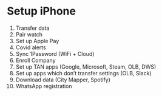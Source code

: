 # Setup iPhone

1. Transfer data
1. Pair watch
1. Set up Apple Pay
1. Covid alerts
1. Sync 1Password (WiFi + Cloud)
1. Enroll Company
1. Set up TAN apps (Google, Microsoft, Steam, OLB, DWS)
1. Set up apps which don’t transfer settings (OLB, Slack)
1. Download data (City Mapper, Spotify)
1. WhatsApp registration
